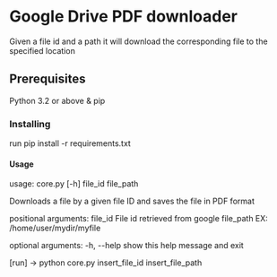 # Google Drive PDF downloader

Given a file id and a path it will download the corresponding file to the specified location

## Prerequisites

Python 3.2 or above & pip

### Installing

run pip install -r requirements.txt

#### Usage

usage: core.py [-h] file_id file_path

Downloads a file by a given file ID and saves the file in PDF format

positional arguments:
  file_id     File id retrieved from google
  file_path   EX: /home/user/mydir/myfile

optional arguments:
  -h, --help  show this help message and exit


[run] -> python core.py insert_file_id insert_file_path
